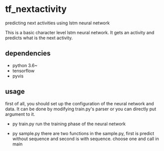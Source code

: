# tf_nextactivity
predicting next activities using lstm neural network

This is a basic character level lstm neural network.
It gets an activity and predicts what is the next activity.

## dependencies
* python 3.6~
* tensorflow
* pyvis

## usage
first of all, you should set up the configuration of the neural network and data. It can be done by modifying train.py's parser or you can directly put argument to it.

* py train.py
run the training phase of the neural network

* py sample.py
there are two functions in the sample.py, first is predict without sequence and second is with sequence.
choose one and call in main
